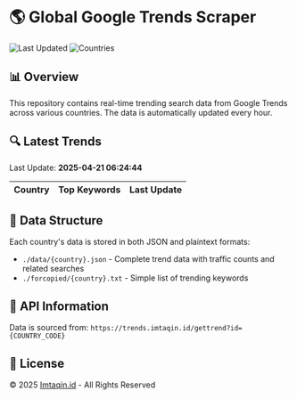 
# 🌎 Global Google Trends Scraper

![Last Updated](https://img.shields.io/badge/Last%20Updated-2025-04-21-blue)
![Countries](https://img.shields.io/badge/Countries-0-green)

## 📊 Overview
This repository contains real-time trending search data from Google Trends across various countries. 
The data is automatically updated every hour.

## 🔍 Latest Trends
Last Update: **2025-04-21 06:24:44**

| Country | Top Keywords | Last Update |
|---------|-------------|-------------|


## 📁 Data Structure
Each country's data is stored in both JSON and plaintext formats:
- `./data/{country}.json` - Complete trend data with traffic counts and related searches
- `./forcopied/{country}.txt` - Simple list of trending keywords

## 🔄 API Information
Data is sourced from: `https://trends.imtaqin.id/gettrend?id={COUNTRY_CODE}`

## 📝 License
© 2025 [Imtaqin.id](https://imtaqin.id) - All Rights Reserved
